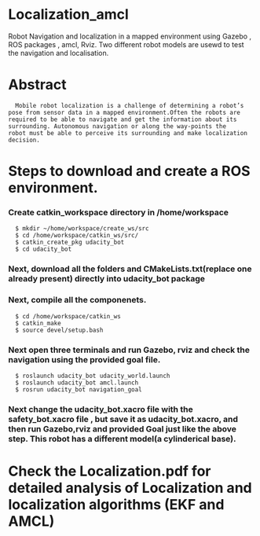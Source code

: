 # Localization_amcl
Robot Navigation and localization in a mapped environment using Gazebo , ROS packages , amcl, Rviz. Two different robot models are usewd to test the navigation and localisation. 

# Abstract
      Mobile robot localization is a challenge of determining a robot’s pose from sensor data in a mapped environment.Often the robots are required to be able to navigate and get the information about its surrounding. Autonomous navigation or along the way-points the          robot must be able to perceive its surrounding and make localization decision.

# Steps to download and create a ROS environment.

### Create catkin_workspace directory in /home/workspace
      $ mkdir ~/home/workspace/create_ws/src
      $ cd /home/workspace/catkin_ws/src/
      $ catkin_create_pkg udacity_bot
      $ cd udacity_bot
### Next, download all the folders and CMakeLists.txt(replace one already present) directly into udacity_bot package
### Next, compile all the componenets.
      $ cd /home/workspace/catkin_ws
      $ catkin_make
      $ source devel/setup.bash
      
### Next open three terminals and run Gazebo, rviz and check the navigation using the provided goal file.
      $ roslaunch udacity_bot udacity_world.launch
      $ roslaunch udacity_bot amcl.launch
      $ rosrun udacity_bot navigation_goal
      
### Next change the udacity_bot.xacro file with the safety_bot.xacro file , but save it as udacity_bot.xacro, and then run Gazebo,rviz and provided Goal just like the above step. This robot has a different model(a cylinderical base).


# Check the Localization.pdf for detailed analysis of Localization and localization algorithms (EKF and AMCL)

